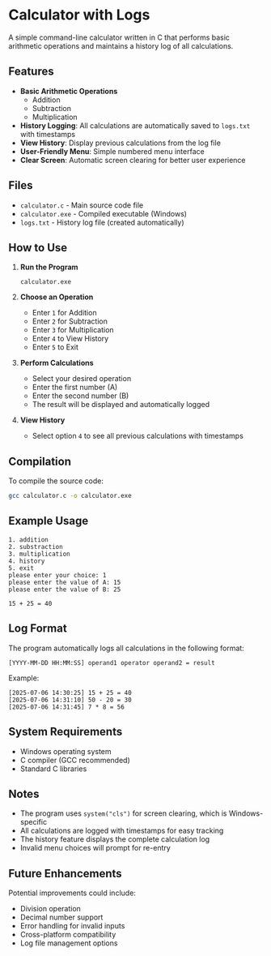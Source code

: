 # Calculator with Logs

A simple command-line calculator written in C that performs basic arithmetic operations and maintains a history log of all calculations.

## Features

- **Basic Arithmetic Operations**
  - Addition
  - Subtraction
  - Multiplication
- **History Logging**: All calculations are automatically saved to `logs.txt` with timestamps
- **View History**: Display previous calculations from the log file
- **User-Friendly Menu**: Simple numbered menu interface
- **Clear Screen**: Automatic screen clearing for better user experience

## Files

- `calculator.c` - Main source code file
- `calculator.exe` - Compiled executable (Windows)
- `logs.txt` - History log file (created automatically)

## How to Use

1. **Run the Program**
   ```
   calculator.exe
   ```

2. **Choose an Operation**
   - Enter `1` for Addition
   - Enter `2` for Subtraction
   - Enter `3` for Multiplication
   - Enter `4` to View History
   - Enter `5` to Exit

3. **Perform Calculations**
   - Select your desired operation
   - Enter the first number (A)
   - Enter the second number (B)
   - The result will be displayed and automatically logged

4. **View History**
   - Select option `4` to see all previous calculations with timestamps

## Compilation

To compile the source code:

```bash
gcc calculator.c -o calculator.exe
```

## Example Usage

```
1. addition
2. substraction
3. multiplication
4. history
5. exit
please enter your choice: 1
please enter the value of A: 15
please enter the value of B: 25

15 + 25 = 40
```

## Log Format

The program automatically logs all calculations in the following format:
```
[YYYY-MM-DD HH:MM:SS] operand1 operator operand2 = result
```

Example:
```
[2025-07-06 14:30:25] 15 + 25 = 40
[2025-07-06 14:31:10] 50 - 20 = 30
[2025-07-06 14:31:45] 7 * 8 = 56
```

## System Requirements

- Windows operating system
- C compiler (GCC recommended)
- Standard C libraries

## Notes

- The program uses `system("cls")` for screen clearing, which is Windows-specific
- All calculations are logged with timestamps for easy tracking
- The history feature displays the complete calculation log
- Invalid menu choices will prompt for re-entry

## Future Enhancements

Potential improvements could include:
- Division operation
- Decimal number support
- Error handling for invalid inputs
- Cross-platform compatibility
- Log file management options
